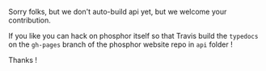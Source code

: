 

Sorry folks, but we don't auto-build api yet, 
but we welcome your contribution.

If you like you can hack on phosphor itself so that Travis build the `typedocs` on the `gh-pages` branch of the phosphor website repo in `api` folder ! 

Thanks !



